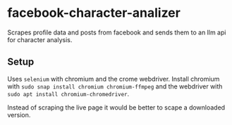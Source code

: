 # facebook-character-analizer

Scrapes profile data and posts from facebook and sends them to an llm api for character analysis.

## Setup

Uses `selenium` with chromium and the crome webdriver. Install chromium with `sudo snap install chromium chromium-ffmpeg` and the webdriver with `sudo apt install chromium-chromedriver`.

Instead of scraping the live page it would be better to scape a downloaded version.
